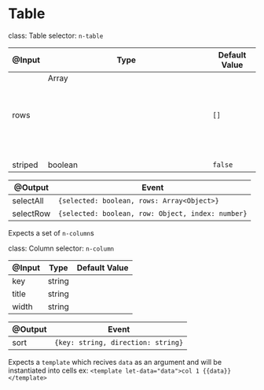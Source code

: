 # Table

class: Table
selector: `n-table`

| @Input  | Type          | Default Value |
| ------- | ------------- | ------------- |
| rows    | Array<Object> | `[]`          |
| striped | boolean       | `false`       |

| @Output   | Event                                             |
| --------- | ------------------------------------------------- |
| selectAll | `{selected: boolean, rows: Array<Object>}`        |
| selectRow | `{selected: boolean, row: Object, index: number}` |

Expects a set of `n-column`s

class: Column
selector: `n-column`

| @Input | Type   | Default Value |
| ------ | ------ | ------------- |
| key    | string |               |
| title  | string |               |
| width  | string |               |

| @Output | Event                              |
| ------- | ---------------------------------- |
| sort    | `{key: string, direction: string}` |

Expects a `template` which recives `data` as an argument and will be instantiated into cells
ex: `<template let-data="data">col 1 {{data}}</template>`
